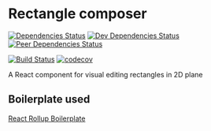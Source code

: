 # Rectangle composer

[![Dependencies Status](https://david-dm.org/regulyarniy/rectangle-composer.svg)](https://david-dm.org/psychobolt/react-rollup-boilerplate)
[![Dev Dependencies Status](https://david-dm.org/regulyarniy/rectangle-composer/dev-status.svg)](https://david-dm.org/psychobolt/react-rollup-boilerplate?type=dev)
[![Peer Dependencies Status](https://david-dm.org/regulyarniy/rectangle-composer/peer-status.svg)](https://david-dm.org/psychobolt/react-rollup-boilerplate?type=peer)

[![Build Status](https://travis-ci.org/regulyarniy/rectangle-composer.svg?branch=master)](https://travis-ci.org/psychobolt/react-rollup-boilerplate)
[![codecov](https://codecov.io/gh/regulyarniy/rectangle-composer/branch/master/graph/badge.svg)](https://codecov.io/gh/psychobolt/react-rollup-boilerplate)

A React component for visual editing rectangles in 2D plane

## Boilerplate used

[React Rollup Boilerplate](https://github.com/psychobolt/react-rollup-boilerplate)
